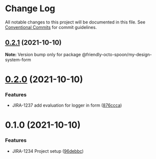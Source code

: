 # Change Log

All notable changes to this project will be documented in this file.
See [Conventional Commits](https://conventionalcommits.org) for commit guidelines.

## [0.2.1](https://github.com/piyushchauhan2011/friendly-octo-spoon/compare/@friendly-octo-spoon/my-design-system-form@0.2.0...@friendly-octo-spoon/my-design-system-form@0.2.1) (2021-10-10)

**Note:** Version bump only for package @friendly-octo-spoon/my-design-system-form





# [0.2.0](https://github.com/piyushchauhan2011/friendly-octo-spoon/compare/@friendly-octo-spoon/my-design-system-form@0.1.0...@friendly-octo-spoon/my-design-system-form@0.2.0) (2021-10-10)


### Features

* JIRA-1237 add evaluation for logger in form ([876ccca](https://github.com/piyushchauhan2011/friendly-octo-spoon/commit/876ccca81fc13b083cbf1a4b19708a7db86cbc42))





# 0.1.0 (2021-10-10)


### Features

* JIRA-1234 Project setup ([96debbc](https://github.com/piyushchauhan2011/friendly-octo-spoon/commit/96debbc7cb9ce02296c75e30f273141a4c40574f))
